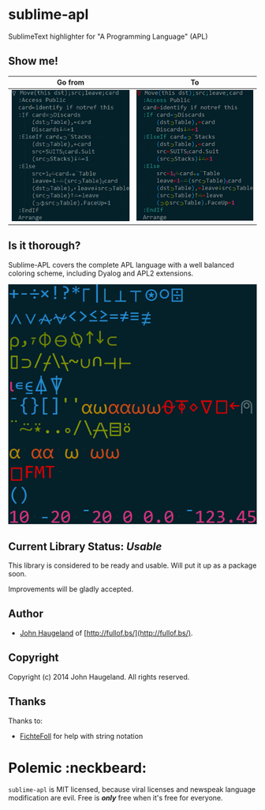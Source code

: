 sublime-apl
===========

SublimeText highlighter for "A Programming Language" (APL)



Show me!
--------

| Go from                                                                             | To                                                                        |
|-------------------------------------------------------------------------------------|---------------------------------------------------------------------------|
| <a href="doc/apl%20not%20highlit.png"><img src="doc/apl not highlit small.png"></a> | <a href="doc/apl%20highlit.png"><img src="doc/apl highlit small.png"></a> |



Is it thorough?
---------------

Sublime-APL covers the complete APL language with a well balanced coloring scheme, including Dyalog and APL2 extensions.

![](doc/opertable.png)





Current Library Status: *Usable*
--------------------------------

This library is considered to be ready and usable.  Will put it up as a package soon.

Improvements will be gladly accepted.





Author
------

* [John Haugeland](mailto:stonecypher@gmail.com) of [http://fullof.bs/](http://fullof.bs/).





Copyright
---------

Copyright (c) 2014 John Haugeland.  All rights reserved.





Thanks
------

Thanks to:

  * [FichteFoll](http://github.com/FichteFoll/) for help with string notation





Polemic :neckbeard:
===================

`sublime-apl` is MIT licensed, because viral licenses and newspeak language modification are evil. Free is ***only*** free when it's free for everyone.